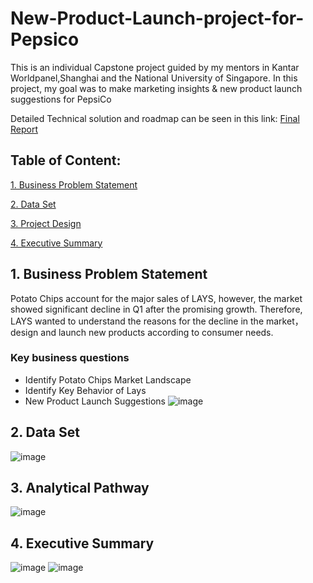 # New-Product-Launch-project-for-Pepsico
This is an individual Capstone project guided by my mentors in Kantar Worldpanel,Shanghai and the National University of Singapore.
In this project, my goal was to make marketing insights & new product launch suggestions for PepsiCo

Detailed Technical solution and roadmap can be seen in this link: [Final Report](https://github.com/Emmalamlfz/New-Product-Launch-project-for-Pepsico/blob/main/LinFangzhou_KWP.pdf)

## Table of Content:
[1. Business Problem Statement](#item-one)

[2. Data Set](#item-two)

[3. Project Design](#item-three)

[4. Executive Summary](#item-four)

<a id="item-one"></a>
## 1. Business Problem Statement
Potato Chips account for the major sales of LAYS, however, the market showed significant decline in Q1 after the promising growth. Therefore, LAYS wanted to understand the reasons for the decline in the market，design and launch new products according to consumer needs.
### Key business questions
- Identify Potato Chips Market Landscape
- Identify Key Behavior of Lays
- New Product Launch Suggestions
![image](https://github.com/Emmalamlfz/PepsiCo-New-Product-Lauch/assets/110097027/053e94f6-7e19-465e-bd4e-f6e77e025154)


<a id="item-two"></a>
## 2. Data Set
![image](https://github.com/Emmalamlfz/PepsiCo-New-Product-Lauch/assets/110097027/49a300d8-3ee8-475e-81b6-03358f134dbd)


<a id="item-three"></a>
## 3. Analytical Pathway
![image](https://github.com/Emmalamlfz/PepsiCo-New-Product-Lauch/assets/110097027/69f94674-7792-4d8a-995c-df28b93cc4b5)


<a id="item-four"></a>
## 4. Executive Summary
![image](https://github.com/Emmalamlfz/PepsiCo-New-Product-Lauch/assets/110097027/2f12dde5-fa21-40ff-9cdd-af269a34d738)
![image](https://github.com/Emmalamlfz/PepsiCo-New-Product-Lauch/assets/110097027/8d8e81b6-b4ac-41db-8297-a61a657b221d)


